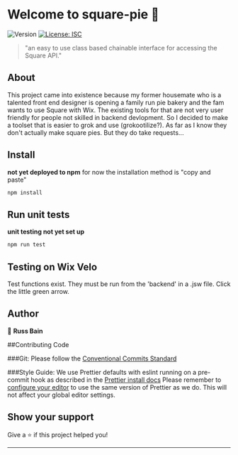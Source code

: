 # Welcome to square-pie 👋

![Version](https://img.shields.io/badge/version-1.0.0-blue.svg?cacheSeconds=2592000)
[![License: ISC](https://img.shields.io/badge/License-ISC-yellow.svg)](#)

> "an easy to use class based chainable interface for accessing the Square API."

## About

This project came into existence because my former housemate who is a talented front end designer is opening a family run pie bakery and the fam wants to use Square with Wix. The existing tools for that are not very user friendly for people not skilled in backend devlopment. So I decided to make a toolset that is easier to grok and use (grokootilize?). As far as I know they don't actually make square pies. But they do take requests...

## Install

**not yet deployed to npm**
for now the installation method is "copy and paste"

```sh
npm install
```

## Run unit tests

**unit testing not yet set up**

```sh
npm run test
```

## Testing on Wix Velo

Test functions exist. They must be run from the 'backend' in a .jsw file. Click the little green arrow.

## Author

👤 **Russ Bain**

##Contributing Code

###Git:
Please follow the [Conventional Commits Standard](https://www.conventionalcommits.org/en/v1.0.0/)

###Style Guide:
We use Prettier defaults with eslint running on a pre-commit hook as described in the [Prettier install docs](https://prettier.io/docs/en/install.html)
Please remember to [configure your editor](https://prettier.io/docs/en/editors.html) to use the same version of Prettier as we do. This will not affect your global editor settings.

## Show your support

Give a ⭐️ if this project helped you!

---
